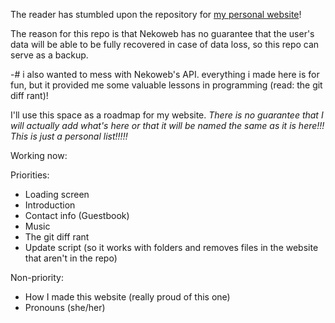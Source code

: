 The reader has stumbled upon the repository for [my personal website](https://truss.nekoweb.org/)!

The reason for this repo is that Nekoweb has no guarantee that the user's data will be able to be fully recovered in case of data loss, so this repo can serve as a backup.

-# i also wanted to mess with Nekoweb's API. everything i made here is for fun, but it provided me some valuable lessons in programming (read: the git diff rant)!

I'll use this space as a roadmap for my website. *There is no guarantee that I will actually add what's here or that it will be named the same as it is here!!! This is just a personal list!!!!!*

Working now:

Priorities:

- Loading screen
- Introduction
- Contact info (Guestbook)
- Music
- The git diff rant
- Update script (so it works with folders and removes files in the website that aren't in the repo)

Non-priority:

- How I made this website (really proud of this one)
- Pronouns (she/her)
